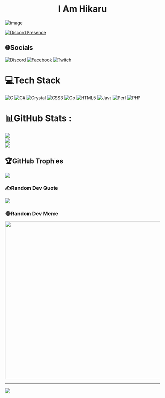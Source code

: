 <h1 align="center">I Am Hikaru</h1>  

![image]([https://user-images.githubusercontent.com/126941224/230770864-518ac984-5f5a-4de9-9966-8b7d8959041a.png](https://images.anime-pictures.net/ad4/ad4b3b6954a581ed4c83c23c56f00c4c.jpg?if=ANIME-PICTURES.NET_-_799168-2000x1414-genshin+impact-qiqi+%28genshin+impact%29-baizhu+%28genshin+impact%29-changsheng+%28genshin+impact%29-selenoring-long+hair.jpg))



[![Discord Presence](https://lanyard-profile-readme.vercel.app/api/565066860182241280?bg=2a2424&animated=true&hideDiscrim=true&borderRadius=30px)](https://discord.com/users/565066860182241280)


## 🌐Socials
[![Discord](https://img.shields.io/badge/Discord-%237289DA.svg?logo=discord&logoColor=white)](htttps://discord.gg/565066860182241280) [![Facebook](https://img.shields.io/badge/Facebook-%231877F2.svg?logo=Facebook&logoColor=white)](https://facebook.com/https://www.facebook.com/tieunguyet.2x) [![Twitch](https://img.shields.io/badge/Twitch-%239146FF.svg?logo=Twitch&logoColor=white)](https://twitch.tv/https://www.twitch.tv/settings/profile) 

# 💻Tech Stack
![C](https://img.shields.io/badge/c-%2300599C.svg?style=plastic&logo=c&logoColor=white) ![C#](https://img.shields.io/badge/c%23-%23239120.svg?style=plastic&logo=c-sharp&logoColor=white) ![Crystal](https://img.shields.io/badge/crystal-%23000000.svg?style=plastic&logo=crystal&logoColor=white) ![CSS3](https://img.shields.io/badge/css3-%231572B6.svg?style=plastic&logo=css3&logoColor=white) ![Go](https://img.shields.io/badge/go-%2300ADD8.svg?style=plastic&logo=go&logoColor=white) ![HTML5](https://img.shields.io/badge/html5-%23E34F26.svg?style=plastic&logo=html5&logoColor=white) ![Java](https://img.shields.io/badge/java-%23ED8B00.svg?style=plastic&logo=java&logoColor=white) ![Perl](https://img.shields.io/badge/perl-%2339457E.svg?style=plastic&logo=perl&logoColor=white) ![PHP](https://img.shields.io/badge/php-%23777BB4.svg?style=plastic&logo=php&logoColor=white) 

# 📊GitHub Stats :
![](https://github-readme-stats.vercel.app/api?username=TueNguyet&theme=radical&hide_border=false&include_all_commits=false&count_private=false)<br/>
![](https://github-readme-streak-stats.herokuapp.com/?user=TueNguyet&theme=radical&hide_border=false)<br/>
![](https://github-readme-stats.vercel.app/api/top-langs/?username=TueNguyet&theme=radical&hide_border=false&include_all_commits=false&count_private=false&layout=compact)

## 🏆GitHub Trophies
![](https://github-trophies.vercel.app/?username=TueNguyet&theme=radical&no-frame=false&no-bg=false&margin-w=4)

### ✍️Random Dev Quote
![](https://quotes-github-readme.vercel.app/api?type=horizontal&theme=tokyonight)

### 😂Random Dev Meme
<img src="https://random-memer.herokuapp.com/" width="512px"/>

---
[![](https://visitcount.itsvg.in/api?id=TueNguyet&icon=0&color=0)](https://visitcount.itsvg.in)
